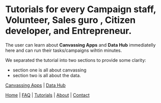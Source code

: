 
# Tutorials for every Campaign staff, Volunteer, Sales guro , Citizen developer, and Entrepreneur. 

The user can learn about **Canvassing Apps** and **Data Hub** immediatelly here and can run their tasks/campaigns wihtin minutes.

We separated the tutorial into two sections to provide some clarity:
- section one is all about canvassing
- section two is all about the data.  

[Canvassing Apps](../tutorials/canvassing-apps/index.md) | [Data Hub](../tutorials/data-hub/index.md)

[Home](./README) | [FAQ](./faq/index) | [Tutorials](./tutorials/index) | [About](./about/index) | [Contact](./contact/index)


